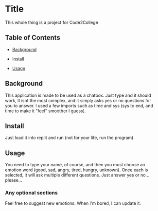 # Title

This whole thing is a project for Code2College

## Table of Contents

- [Background](#background)

- [Install](#install)

- [Usage](#usage)

## Background

This application is made to be used as a chatbox. Just type and it should work, It isnt the most complex, and it simply asks yes or no questions for you to answer. I used a few imports such as time and sys (sys to end, and time to make it "feel" smoother I guess).

## Install

Just load it into replit and run (not for your life, run the program).

## Usage

You need to type your name, of course, and then you must choose an emotion word (good, sad, angry, tired, hungry, unknown). Once each is selected, it will ask multiple different questions. Just answer yes or no... please...

### Any optional sections

Feel free to suggest new emotions. When I'm bored, I can update it.